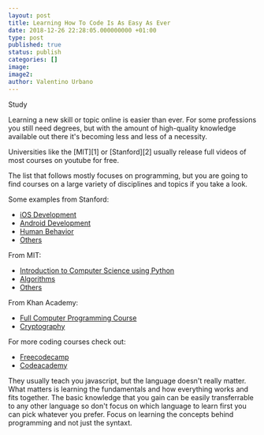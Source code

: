 ```yaml
---
layout: post
title: Learning How To Code Is As Easy As Ever
date: 2018-12-26 22:28:05.000000000 +01:00
type: post
published: true
status: publish
categories: []
image:
image2:
author: Valentino Urbano
---
```


Study

Learning a new skill or topic online is easier than ever. For some professions you still need degrees, but with the amount of high-quality knowledge available out there it's becoming less and less of a necessity.

Universities like the [MIT][1] or [Stanford][2] usually release full videos of most courses on youtube for free.

The list that follows mostly focuses on programming, but you are going to find courses on a large variety of disciplines and topics if you take a look.

Some examples from Stanford:

- [iOS Development][3]
- [Android Development][5]
- [Human Behavior][4]
- [Others][6]

From MIT:

- [Introduction to Computer Science using Python][8]
- [Algorithms][9]
- [Others][7]

From Khan Academy:

- [Full Computer Programming Course][11]
- [Cryptography][10]

For more coding courses check out:

- [Freecodecamp][12]
- [Codeacademy][13]

They usually teach you javascript, but the language doesn't really matter. What matters is learning the fundamentals and how everything works and fits together. The basic knowledge that you gain can be easily transferrable to any other language so don't focus on which language to learn first you can pick whatever you prefer. Focus on learning the concepts behind programming and not just the syntaxt.

[3]: https://itunes.apple.com/vn/course/developing-ios-11-apps-with-swift/id1309275316
[4]: https://www.youtube.com/playlist?list=PLMwddpZ_3nkAWijQlBnkwnr9wfcuderVe
[5]: https://www.youtube.com/playlist?list=PLYKXDWkoIMUH088iBEr_B2WPfbPwtaG-V
[6]: https://www.youtube.com/user/StanfordUniversity/playlists
[7]: https://ocw.mit.edu/courses/audio-video-courses/
[8]: https://ocw.mit.edu/courses/electrical-engineering-and-computer-science/6-0001-introduction-to-computer-science-and-programming-in-python-fall-2016
[9]: https://ocw.mit.edu/courses/electrical-engineering-and-computer-science/6-006-introduction-to-algorithms-fall-2011
[10]: https://www.khanacademy.org/computing/computer-science/cryptography
[11]: https://www.khanacademy.org/computing/computer-programming
[12]: https://www.freecodecamp.org/
[13]: https://www.codecademy.com/learn
